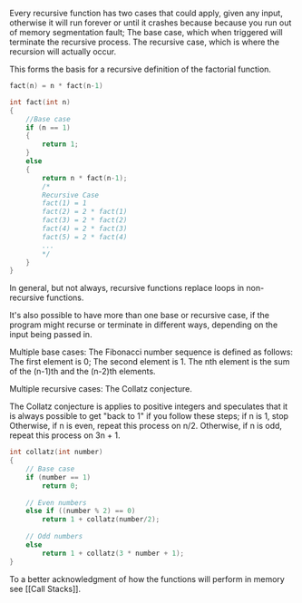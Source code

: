 Every recursive function has two cases that could apply, given any input, otherwise it will run forever or until it crashes because because you run out of memory segmentation fault;
	The base case, which when triggered will terminate the recursive process.
	The recursive case, which is where the recursion will actually occur.

This forms the basis for a recursive definition of the factorial function.

```C
fact(n) = n * fact(n-1)

int fact(int n)
{
	//Base case
	if (n == 1)
	{
		return 1;
	}
	else
	{
		return n * fact(n-1);
		/*
		Recursive Case
		fact(1) = 1
		fact(2) = 2 * fact(1)
		fact(3) = 2 * fact(2)
		fact(4) = 2 * fact(3)
		fact(5) = 2 * fact(4)
		...
		*/
	}
}
```

In general, but not always, recursive functions replace loops in non-recursive functions.

It's also possible to have more than one base or recursive case, if the program might recurse or terminate in different ways, depending on the input being passed in.

Multiple base cases: The Fibonacci number sequence is defined as follows:
	The first element is 0;
	The second element is 1.
	The nth element is the sum of the (n-1)th and the (n-2)th elements.

Multiple recursive cases: The Collatz conjecture.

The Collatz conjecture is applies to positive integers and speculates that it is always possible to get "back to 1" if you follow these steps;
	if n is 1, stop
	Otherwise, if n is even, repeat this process on n/2.
	Otherwise, if n is odd, repeat this process on 3n + 1.

```C
int collatz(int number)
{
	// Base case
	if (number == 1)
		return 0;
	
	// Even numbers
	else if ((number % 2) == 0)
		return 1 + collatz(number/2);
	
	// Odd numbers
	else
		return 1 + collatz(3 * number + 1);
}
```


To a better acknowledgment of how the functions will perform in memory see [[Call Stacks]].

